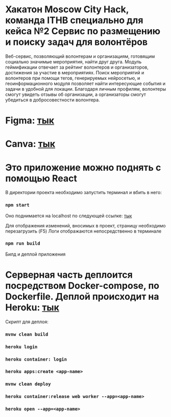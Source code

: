 # Хакатон Moscow City Hack, команда ITHB специально для кейса №2 Сервис по размещению и поиску задач для волонтёров

Веб-сервис, позволяющий волонтерам и организациям, готовящим социально значимые мероприятия, найти друг друга. Модуль геймификации отвечает за рейтинг волонтеров и организаторов, достижения за участие в мероприятиях. Поиск мероприятий и волонтеров при помощи тегов, генерируемых нейросетью, и геоинформационного модуля позволяет найти интересующие события и задачи в удобной для локации. Благодаря личным профилям, волонтеры смогут увидеть отзывы об организации, а организаторы смогут убедиться в добросовестности волонтера.

# Figma: [тык](https://www.figma.com/file/lkrL5PS73n8fcIyWTK71Cc/MoscowCityHack?node-id=0%3A1)
# Canva: [тык](https://www.canva.com/design/DAEpGzCuBDc/jHcMScwbpQkJtrBFzbpnpA/watch?utm_content=DAEpGzCuBDc&utm_campaign=designshare&utm_medium=link&utm_source=publishsharelink)

# Это приложение можно поднять с помощью React

В директории проекта необходимо запустить терминал и вбить в него:

### `npm start`

Оно поднимается на localhost по следующей ссылке: [тык](http://localhost:3000)

Для отображения изменений, вносимых в проект, страницу необходимо перезагрузить (F5)
Логи отображаются непосредственно в терминале

### `npm run build`

Билд и деплой приложения

# Серверная часть деплоится посредством Docker-compose, по Dockerfile. Деплой происходит на Heroku: [тык](https://unionithbrelease.herokuapp.com/)

Скрипт для деплоя:

### `mvnw clean build`
### `heroku login`
### `heroku container: login`
### `heroku apps:create <app-name>`
### `mvnw clean deploy`
### `heroku container:release web worker --app=<app-name>`
### `heroku open --app=<app-name>`

